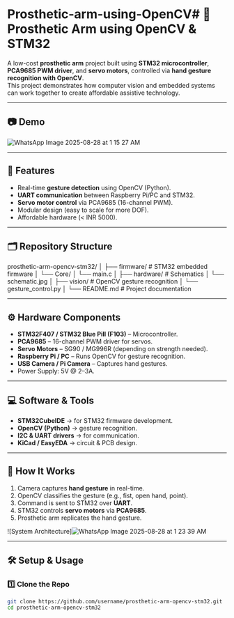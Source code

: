 # Prosthetic-arm-using-OpenCV# 🦾 Prosthetic Arm using OpenCV & STM32

A low-cost **prosthetic arm** project built using **STM32 microcontroller**, **PCA9685 PWM driver**, and **servo motors**, controlled via **hand gesture recognition with OpenCV**.  
This project demonstrates how computer vision and embedded systems can work together to create affordable assistive technology.

---

## 📷 Demo
![WhatsApp Image 2025-08-28 at 1 15 27 AM](https://github.com/user-attachments/assets/89916a01-60c6-41c2-94f8-f4af77b1f625)


---

## 🔧 Features
- Real-time **gesture detection** using OpenCV (Python).  
- **UART communication** between Raspberry Pi/PC and STM32.  
- **Servo motor control** via PCA9685 (16-channel PWM).  
- Modular design (easy to scale for more DOF).  
- Affordable hardware (< INR 5000).  

---

## 🗂️ Repository Structure
prosthetic-arm-opencv-stm32/
│
├── firmware/ # STM32 embedded firmware
│ └── Core/
│ └── main.c
│
├── hardware/ # Schematics
│ └── schematic.jpg
│
├── vision/ # OpenCV gesture recognition
│ └── gesture_control.py
│
└── README.md # Project documentation

---

## ⚙️ Hardware Components
- **STM32F407 / STM32 Blue Pill (F103)** – Microcontroller.  
- **PCA9685** – 16-channel PWM driver for servos.  
- **Servo Motors** – SG90 / MG996R (depending on strength needed).  
- **Raspberry Pi / PC** – Runs OpenCV for gesture recognition.  
- **USB Camera / Pi Camera** – Captures hand gestures.  
- Power Supply: 5V @ 2–3A.  

---

## 💻 Software & Tools
- **STM32CubeIDE** → for STM32 firmware development.  
- **OpenCV (Python)** → gesture recognition.  
- **I2C & UART drivers** → for communication.  
- **KiCad / EasyEDA** → circuit & PCB design.  

---

## 🚀 How It Works
1. Camera captures **hand gesture** in real-time.  
2. OpenCV classifies the gesture (e.g., fist, open hand, point).  
3. Command is sent to STM32 over **UART**.  
4. STM32 controls **servo motors** via **PCA9685**.  
5. Prosthetic arm replicates the hand gesture.  

![System Architecture]![WhatsApp Image 2025-08-28 at 1 23 39 AM](https://github.com/user-attachments/assets/984419bf-a30a-4458-a09d-67eaa1c629e0)


---

## 🛠️ Setup & Usage

### 1️⃣ Clone the Repo
```bash
git clone https://github.com/username/prosthetic-arm-opencv-stm32.git
cd prosthetic-arm-opencv-stm32
